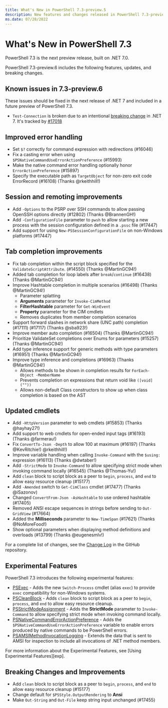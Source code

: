 ```yaml
---
title: What's New in PowerShell 7.3-preview.5
description: New features and changes released in PowerShell 7.3-preview.5
ms.date: 07/28/2022
---
```


# What's New in PowerShell 7.3

PowerShell 7.3 is the next preview release, built on .NET 7.0.

PowerShell 7.3-preview.6 includes the following features, updates, and breaking changes.

## Known issues in 7.3-preview.6

These issues should be fixed in the next release of .NET 7 and included in a future preview of
PowerShell 7.3.

- `Test-Connection` is broken due to an intentional
  [breaking change](https://github.com/dotnet/runtime/issues/66746) in .NET 7. It's tracked by
  [#17018](https://github.com/PowerShell/PowerShell/issues/17018)

## Improved error handling

- Set `$?` correctly for command expression with redirections (#16046)
- Fix a casting error when using `$PSNativeCommandUseErrorActionPreference` (#15993)
- Make the native command error handling optionally honor `ErrorActionPreference` (#15897)
- Specify the executable path as `TargetObject` for non-zero exit code ErrorRecord (#16108) (Thanks
  @rkeithhill!)

## Session and remoting improvements

- Add `-Options` to the PSRP over SSH commands to allow passing OpenSSH options directly (#12802)
  (Thanks @BrannenGH!)
- Add `-ConfigurationFile` parameter to `pwsh` to allow starting a new process with the session
  configuration defined in a `.pssc` file (#17447)
- Add support for using `New-PSSessionConfigurationFile` on non-Windows platforms (#17447)

## Tab completion improvements

- Fix tab completion within the script block specified for the `ValidateScriptAttribute`. (#14550)
  (Thanks @MartinGC94!)
- Added tab completion for loop labels after `break`/`continue` (#16438) (Thanks @MartinGC94!)
- Improve Hashtable completion in multiple scenarios (#16498)  (Thanks @MartinGC94!)
  - Parameter splatting
  - **Arguments** parameter for `Invoke-CimMethod`
  - **FilterHashtable** parameter for `Get-WinEvent`
  - **Property** parameter for the CIM cmdlets
  - Removes duplicates from member completion scenarios
- Support forward slashes in network share (UNC path) completion (#17111) (#17117) (Thanks @sba923!)
- Improve member auto completion (#16504) (Thanks @MartinGC94!)
- Prioritize ValidateSet completions over Enums for parameters (#15257) (Thanks @MartinGC94!)
- Add type inference support for generic methods with type parameters (#16951) (Thanks @MartinGC94!)
- Improve type inference and completions (#16963) (Thanks @MartinGC94!)
  - Allows methods to be shown in completion results for `ForEach-Object -MemberName`
  - Prevents completion on expressions that return void like `([void](""))`
  - Allows non-default Class constructors to show up when class completion is based on the AST

## Updated cmdlets

- Add `-HttpVersion` parameter to web cmdlets (#15853) (Thanks @hayhay27!)
- Add support to web cmdlets for open-ended input tags (#16193) (Thanks @farmerau!)
- Fix `ConvertTo-Json -Depth` to allow 100 at maximum (#16197) (Thanks @KevRitchie!)
  @rkeithhill!)
- Improve variable handling when calling `Invoke-Command` with the `$using:` expression (#16113)
  (Thanks @dwtaber!)
- Add `-StrictMode` to `Invoke-Command` to allow specifying strict mode when invoking command
  locally (#16545) (Thanks @Thomas-Yu!)
- Add `clean` block to script block as a peer to `begin`, `process`, and `end` to allow easy
  resource cleanup (#15177)
- Add `-Amended` switch to `Get-CimClass` cmdlet (#17477) (Thanks @iSazonov)
- Changed `ConvertFrom-Json -AsHashtable` to use ordered hashtable (#17405)
- Removed ANSI escape sequences in strings before sending to `Out-GridView` (#17664)
- Added the **Milliseconds** parameter to `New-TimeSpan` (#17621) (Thanks @NoMoreFood!)
- Show optional parameters when displaying method definitions and overloads (#13799) (Thanks
  @eugenesmlv!)

For a complete list of changes, see the [Change Log][CHANGELOG] in the GitHub repository.

## Experimental Features

PowerShell 7.3 introduces the following experimental features:

- [PSExec][exp-psexec] - Adds the new `Switch-Process` cmdlet (alias `exec`) to provide `exec`
  compatibility for non-Windows systems.
- [PSCleanBlock][exp-clean] - Adds `clean` block to script block as a peer to `begin`, `process`,
  and `end` to allow easy resource cleanup.
- [PSStrictModeAssignment][exp-strict] - Adds the **StrictMode** parameter to `Invoke-Command` to
  allow specifying strict mode when invoking command locally.
- [PSNativeCommandErrorActionPreference][exp-error] - Adds the
  `$PSNativeCommandUseErrorActionPreference` variable to enable errors produced by native commands
  to be PowerShell errors.
- [PSAMSIMethodInvocationLogging][exp-amsi] - Extends the data that is sent to AMSI for inspection
  to include all invocations of .NET method members.

For more information about the Experimental Features, see [Using Experimental Features][exp].

## Breaking Changes and Improvements

- Add `clean` block to script block as a peer to `begin`, `process`, and `end` to allow easy
  resource cleanup (#15177)
- Change default for `$PSStyle.OutputRendering` to **Ansi**
- Make `Out-String` and `Out-File` keep string input unchanged (#17455)

<!-- end of content -->
<!-- reference links -->

[CHANGELOG]: https://github.com/PowerShell/PowerShell/releases/tag/v7.3.0-preview.5
[exp-clean]: ../learn/experimental-features.md#pscleanblock
[exp-psexec]: ../learn/experimental-features.md#psexec
[exp-strict]: ../learn/experimental-features.md#psstrictmodeassignment
[exp-error]: ../learn/experimental-features.md#psnativecommanderroractionpreference
[exp-amsi]: ../learn/experimental-features.md?#psamsimethodinvocationlogging
